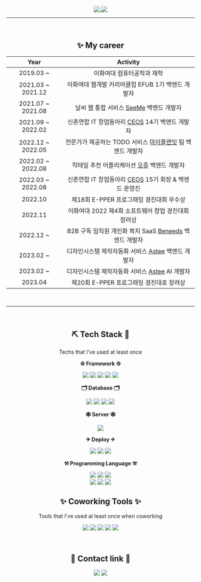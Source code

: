 <div align="center">
  
  <a href="https://github.com/sukyeongs/github-readme-stats">
  <img align="center" src="https://github-readme-stats.vercel.app/api?username=sukyeongs&count_private=true&show_icons=true" />
  </a>
  <a href="https://github-readme-stats.vercel.app/api/top-langs/?username=sukyeongs&layout=compact">
    <img align="center" src="https://github-readme-stats.vercel.app/api/top-langs/?username=sukyeongs&layout=compact" />
  </a>
  
  <br>
  
  ---
  
  <br>
  
  ## ✨ My career
  
  |Year|Activity|
  |:---:|:---:|
  |2019.03 ~ |이화여대 컴퓨터공학과 재학|
  |2021.03 ~ 2021.12|이화여대 웹개발 커리어클럽 EFUB 1기 백엔드 개발자|
  |2021.07 ~ 2021.08|날씨 웹 통합 서비스 <a href="https://github.com/EFUB-SeeMe/SeeMe_Server">SeeMe</a> 백엔드 개발자
  |2021.09 ~ 2022.02|신촌연합 IT 창업동아리 <a href="https://github.com/CEOS-Developers">CEOS</a> 14기 백엔드 개발자|
  |2022.12 ~ 2022.05|전문가가 제공하는 TODO 서비스 <a href="https://github.com/MyPlanIt/MyPlanIt_Back">마이플랜잇</a> 팀 백엔드 개발자|
  |2022.02 ~ 2022.08|칵테일 추천 어플리케이션 <a href="https://github.com/cocktail-Ohzu/Ohzu-BackEnd">오쥬</a> 백엔드 개발자|
  |2022.03 ~ 2022.08|	신촌연합 IT 창업동아리 <a href="https://github.com/CEOS-Developers">CEOS</a> 15기 회장 & 백엔드 운영진|
  |2022.10|제18회 E-PPER 프로그래밍 경진대회 우수상|
  |2022.11|이화여대 2022 제4회 소프트웨어 창업 경진대회 장려상|
  |2022.12 ~ |B2B 구독 임직원 개인화 복지 SaaS <a href="https://github.com/Giftifit/Beneeds-Server">Beneeds</a> 백엔드 개발자|
  |2023.02 ~ |디자인시스템 제작자동화 서비스 <a href="https://github.com/Team-VISTA/astee-growth-django">Astee</a> 백엔드 개발자|
  |2023.02 ~ |디자인시스템 제작자동화 서비스 <a href="https://github.com/Team-VISTA/astee-growth-django">Astee</a> AI 개발자|
  |2023.04|제20회 E-PPER 프로그래밍 경진대호 장려상|
  
  <br>
  
  ---
 
  <br>
  
  ## ⛏ Tech Stack 🔧

  Techs that I've used at least once

  **⚙ Framework ⚙**
  
  <img src="https://img.shields.io/badge/SpringBoot-6DB33F?style=flat-square&logo=SpringBoot&logoColor=white"/></a> 
  <img src="https://img.shields.io/badge/Django-092E20?style=flat-square&logo=Django&logoColor=white"/></a>
  <img src="https://img.shields.io/badge/Node.js-339933?style=flat-square&logo=Node.js&logoColor=white"/></a>
  <img src="https://img.shields.io/badge/Unity-FFFFFF?style=flat-square&logo=Unity&logoColor=black"/></a>
  <img src="https://img.shields.io/badge/Android-3DDC84?style=flat-square&logo=Android&logoColor=white"/></a> 
  
  **🗂 Database 🗂**
  
  <img src="https://img.shields.io/badge/MySQL-4479A1?style=flat-square&logo=MySQL&logoColor=white"/></a>
  <img src="https://img.shields.io/badge/Amazon S3-569A31?style=flat-square&logo=Amazon S3&logoColor=white"/></a>
  <img src="https://img.shields.io/badge/Amazon RDS-527FFF?style=flat-square&logo=amazonrds&logoColor=white"/></a>
  <img src="https://img.shields.io/badge/Mongo DB-47A248?style=flat-square&logo=mongodb&logoColor=white"/></a>
  
  **🕸️ Server 🕸️**
  
  <img src="https://img.shields.io/badge/Nginx-009639?style=flat-square&logo=nginx&logoColor=white"/></a>
  
  **✈ Deploy ✈**
  
  <img src="https://img.shields.io/badge/Docker-2496ED?style=flat-square&logo=Docker&logoColor=white"/></a>
  <img src="https://img.shields.io/badge/Github Actions-2088FF?style=flat-square&logo=Github Actions&logoColor=white"/></a>
  <img src="https://img.shields.io/badge/Amazon AWS-232F3E?style=flat-square&logo=Amazon AWS&logoColor=white"/></a>
  
  **⚒ Programming Language ⚒**
  
  <img src="https://img.shields.io/badge/Python-3766AB?style=flat-square&logo=Python&logoColor=white"/></a>
  <img src="https://img.shields.io/badge/C-A8B9CC?style=flat-square&logo=C&logoColor=white"/></a>
  <img src="https://img.shields.io/badge/Java-007396?style=flat-square&logo=Java&logoColor=white"/></a>  
  <img src="https://img.shields.io/badge/HTML-E34F26?style=flat-square&logo=HTML5&logoColor=white"/></a>
  <img src="https://img.shields.io/badge/Javascript-F7DF1E?style=flat-square&logo=javascript&logoColor=white"/></a>
  <img src="https://img.shields.io/badge/Kotlin-7F52FF?style=flat-square&logo=Kotlin&logoColor=white"/></a>  
  
  
  ## ✨ Coworking Tools ✨

  Tools that I've used at least once when coworking
  
  <img src="https://img.shields.io/badge/GitHub-181717?style=flat-square&logo=GitHub&logoColor=white"/></a>
  <img src="https://img.shields.io/badge/Figma-F24E1E?style=flat-square&logo=Figma&logoColor=white"/></a>
  <img src="https://img.shields.io/badge/Slack-4A154B?style=flat-square&logo=Slack&logoColor=white"/></a>
  <img src="https://img.shields.io/badge/GitBook-3884FF?style=flat-square&logo=GitBook&logoColor=white"/></a>
  <img src="https://img.shields.io/badge/Notion-000000?style=flat-square&logo=Notion&logoColor=white"/></a>
  
  
  <br>
  
  ## 🐶 Contact link 🐶
  
  <a href="mailto:tjtnrud@gmail.com" target="_blank"><img src="https://img.shields.io/badge/Gmail-EA4335?style=flat-square&logo=Gmail&logoColor=white"/></a>
  <a href="https://github.com/sukyeongs" target="_blank"><img src="https://img.shields.io/badge/GitHub-181717?style=flat-square&logo=GitHub&logoColor=white"/></a>
</div>
